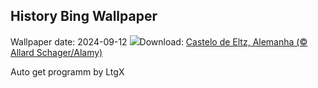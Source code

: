 ## History Bing Wallpaper
Wallpaper date: 2024-09-12
![](https://www.bing.com/th?id=OHR.EltzCastle_PT-BR6770414719_UHD.jpg&w=1000)Download: [Castelo de Eltz, Alemanha (© Allard Schager/Alamy)](https://www.bing.com/th?id=OHR.EltzCastle_PT-BR6770414719_UHD.jpg)

Auto get programm by LtgX

